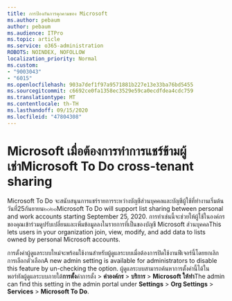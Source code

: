 ```yaml
---
title: การป้องกันการคุกคามของ Microsoft
ms.author: pebaum
author: pebaum
ms.audience: ITPro
ms.topic: article
ms.service: o365-administration
ROBOTS: NOINDEX, NOFOLLOW
localization_priority: Normal
ms.custom:
- "9003043"
- "6015"
ms.openlocfilehash: 903a7def1f97a9571881b227e13e33ba76bd5455
ms.sourcegitcommit: c6692ce0fa1358ec3529e59ca0ecdfdea4cdc759
ms.translationtype: MT
ms.contentlocale: th-TH
ms.lasthandoff: 09/15/2020
ms.locfileid: "47804308"
---
```

# <a name="microsoft-to-do-cross-tenant-sharing"></a><span data-ttu-id="158c1-102">Microsoft เมื่อต้องการทำการแชร์ข้ามผู้เช่า</span><span class="sxs-lookup"><span data-stu-id="158c1-102">Microsoft To Do cross-tenant sharing</span></span>

<span data-ttu-id="158c1-103">Microsoft To Do จะสนับสนุนการแชร์รายการระหว่างบัญชีส่วนบุคคลและบัญชีผู้ใช้ที่ทำงานเริ่มต้นวันที่25กันยายน๒๐๒๐</span><span class="sxs-lookup"><span data-stu-id="158c1-103">Microsoft To Do will support list sharing between personal and work accounts starting September 25, 2020.</span></span> <span data-ttu-id="158c1-104">การทำเช่นนี้จะช่วยให้ผู้ใช้ในองค์กรของคุณเข้าร่วมดูปรับเปลี่ยนและเพิ่มข้อมูลลงในรายการที่เป็นของบัญชี Microsoft ส่วนบุคคล</span><span class="sxs-lookup"><span data-stu-id="158c1-104">This lets users in your organization join, view, modify, and add data to lists owned by personal Microsoft accounts.</span></span>

<span data-ttu-id="158c1-105">การตั้งค่าผู้ดูแลระบบใหม่จะพร้อมใช้งานสำหรับผู้ดูแลระบบเมื่อต้องการปิดใช้งานฟีเจอร์นี้โดยยกเลิกการเลือกตัวเลือก</span><span class="sxs-lookup"><span data-stu-id="158c1-105">A new admin setting is available for administrators to disable this feature by un-checking the option.</span></span>
<span data-ttu-id="158c1-106">ผู้ดูแลระบบสามารถค้นหาการตั้งค่านี้ได้ในพอร์ทัลผู้ดูแลระบบภายใต้**การตั้ง**ค่าการตั้ง  >  **ค่าองค์กร**  >  **บริการ**  >  **Microsoft ให้ทำ**</span><span class="sxs-lookup"><span data-stu-id="158c1-106">The admin can find this setting in the admin portal under **Settings** > **Org Settings** > **Services** > **Microsoft To Do**.</span></span>
